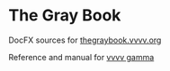 # The Gray Book

DocFX sources for [thegraybook.vvvv.org](https://thegraybook.vvvv.org)

Reference and manual for [vvvv gamma](https://visualprogramming.net)
